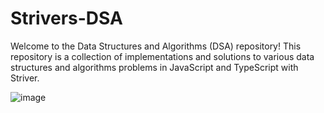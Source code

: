 # Strivers-DSA
Welcome to the Data Structures and Algorithms (DSA) repository! This repository is a collection of implementations and solutions to various data structures and algorithms problems in JavaScript and TypeScript with Striver.

![image](https://github.com/saidali-ibn-zafar/Strivers-DSA/assets/120341849/c8020e15-5c35-49c1-b0c5-046dff01e2fa)
